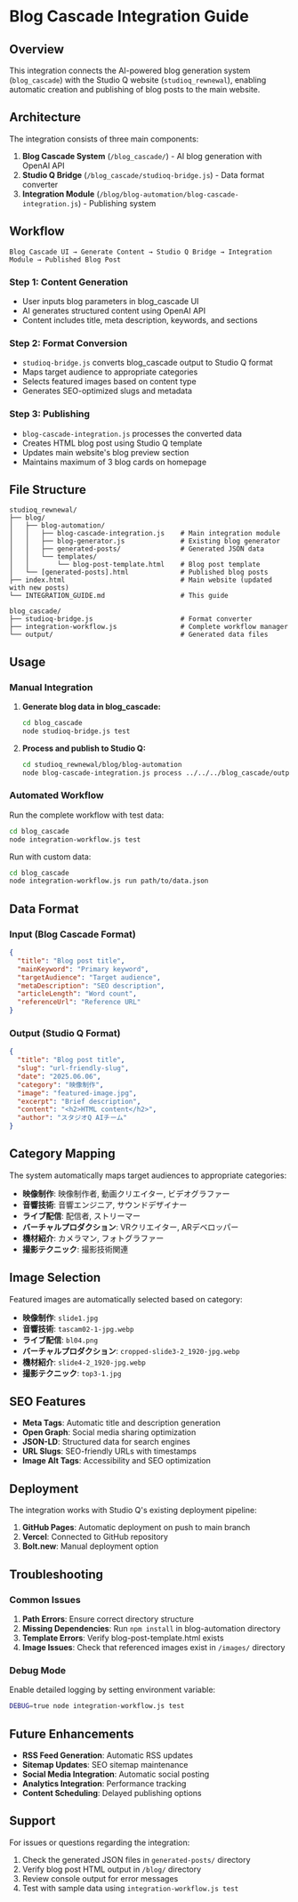 # Blog Cascade Integration Guide

## Overview

This integration connects the AI-powered blog generation system (`blog_cascade`) with the Studio Q website (`studioq_rewnewal`), enabling automatic creation and publishing of blog posts to the main website.

## Architecture

The integration consists of three main components:

1. **Blog Cascade System** (`/blog_cascade/`) - AI blog generation with OpenAI API
2. **Studio Q Bridge** (`/blog_cascade/studioq-bridge.js`) - Data format converter
3. **Integration Module** (`/blog/blog-automation/blog-cascade-integration.js`) - Publishing system

## Workflow

```
Blog Cascade UI → Generate Content → Studio Q Bridge → Integration Module → Published Blog Post
```

### Step 1: Content Generation
- User inputs blog parameters in blog_cascade UI
- AI generates structured content using OpenAI API
- Content includes title, meta description, keywords, and sections

### Step 2: Format Conversion
- `studioq-bridge.js` converts blog_cascade output to Studio Q format
- Maps target audience to appropriate categories
- Selects featured images based on content type
- Generates SEO-optimized slugs and metadata

### Step 3: Publishing
- `blog-cascade-integration.js` processes the converted data
- Creates HTML blog post using Studio Q template
- Updates main website's blog preview section
- Maintains maximum of 3 blog cards on homepage

## File Structure

```
studioq_rewnewal/
├── blog/
│   ├── blog-automation/
│   │   ├── blog-cascade-integration.js    # Main integration module
│   │   ├── blog-generator.js              # Existing blog generator
│   │   ├── generated-posts/               # Generated JSON data
│   │   └── templates/
│   │       └── blog-post-template.html    # Blog post template
│   └── [generated-posts].html             # Published blog posts
├── index.html                             # Main website (updated with new posts)
└── INTEGRATION_GUIDE.md                   # This guide

blog_cascade/
├── studioq-bridge.js                      # Format converter
├── integration-workflow.js                # Complete workflow manager
└── output/                                # Generated data files
```

## Usage

### Manual Integration

1. **Generate blog data in blog_cascade:**
   ```bash
   cd blog_cascade
   node studioq-bridge.js test
   ```

2. **Process and publish to Studio Q:**
   ```bash
   cd studioq_rewnewal/blog/blog-automation
   node blog-cascade-integration.js process ../../../blog_cascade/output/studioq-[timestamp].json
   ```

### Automated Workflow

Run the complete workflow with test data:
```bash
cd blog_cascade
node integration-workflow.js test
```

Run with custom data:
```bash
cd blog_cascade
node integration-workflow.js run path/to/data.json
```

## Data Format

### Input (Blog Cascade Format)
```json
{
  "title": "Blog post title",
  "mainKeyword": "Primary keyword",
  "targetAudience": "Target audience",
  "metaDescription": "SEO description",
  "articleLength": "Word count",
  "referenceUrl": "Reference URL"
}
```

### Output (Studio Q Format)
```json
{
  "title": "Blog post title",
  "slug": "url-friendly-slug",
  "date": "2025.06.06",
  "category": "映像制作",
  "image": "featured-image.jpg",
  "excerpt": "Brief description",
  "content": "<h2>HTML content</h2>",
  "author": "スタジオQ AIチーム"
}
```

## Category Mapping

The system automatically maps target audiences to appropriate categories:

- **映像制作**: 映像制作者, 動画クリエイター, ビデオグラファー
- **音響技術**: 音響エンジニア, サウンドデザイナー
- **ライブ配信**: 配信者, ストリーマー
- **バーチャルプロダクション**: VRクリエイター, ARデベロッパー
- **機材紹介**: カメラマン, フォトグラファー
- **撮影テクニック**: 撮影技術関連

## Image Selection

Featured images are automatically selected based on category:

- **映像制作**: `slide1.jpg`
- **音響技術**: `tascam02-1-jpg.webp`
- **ライブ配信**: `bl04.png`
- **バーチャルプロダクション**: `cropped-slide3-2_1920-jpg.webp`
- **機材紹介**: `slide4-2_1920-jpg.webp`
- **撮影テクニック**: `top3-1.jpg`

## SEO Features

- **Meta Tags**: Automatic title and description generation
- **Open Graph**: Social media sharing optimization
- **JSON-LD**: Structured data for search engines
- **URL Slugs**: SEO-friendly URLs with timestamps
- **Image Alt Tags**: Accessibility and SEO optimization

## Deployment

The integration works with Studio Q's existing deployment pipeline:

1. **GitHub Pages**: Automatic deployment on push to main branch
2. **Vercel**: Connected to GitHub repository
3. **Bolt.new**: Manual deployment option

## Troubleshooting

### Common Issues

1. **Path Errors**: Ensure correct directory structure
2. **Missing Dependencies**: Run `npm install` in blog-automation directory
3. **Template Errors**: Verify blog-post-template.html exists
4. **Image Issues**: Check that referenced images exist in `/images/` directory

### Debug Mode

Enable detailed logging by setting environment variable:
```bash
DEBUG=true node integration-workflow.js test
```

## Future Enhancements

- **RSS Feed Generation**: Automatic RSS updates
- **Sitemap Updates**: SEO sitemap maintenance
- **Social Media Integration**: Automatic social posting
- **Analytics Integration**: Performance tracking
- **Content Scheduling**: Delayed publishing options

## Support

For issues or questions regarding the integration:

1. Check the generated JSON files in `generated-posts/` directory
2. Verify blog post HTML output in `/blog/` directory
3. Review console output for error messages
4. Test with sample data using `integration-workflow.js test`

